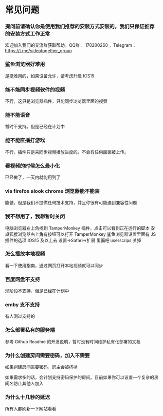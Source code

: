 # 常见问题

### 提问前请确认你是使用我们推荐的安装方式安装的，我们只保证推荐的安装方式工作正常

欢迎加入我们的交流群获取帮助。QQ群： 170200260 ，Telegram：https://t.me/videotogether_group

### 鲨鱼浏览器好难用

是挺难用的，如果设备允许，请考虑升级 IOS15

### 能不能同步视频软件的视频

不行，这只是浏览器插件，只能同步浏览器里面的视频

### 能不能语音

暂时不支持。但是已经在计划中

### 能不能直播打游戏

不行，插件只是来同步视频播放进度的。不会有任何画面被上传。

### 看视频的时候怎么最小化

已经做了，一天内就能用到了

### via firefox alook chrome 浏览器能不能装

能装，但是我们不提供任何技术支持，并且你很有可能遇到兼容性问题

### 我不想用了，我想暂时关闭

电脑浏览器右上角找到 TamperMonkey 插件，点击可以看到正在运行的脚本
安卓狐猴浏览器右上角有按钮可以打开 TamperMonkey
鲨鱼浏览器设置里面有 JS 插件的选项
IOS15 及以上去 设置->Safari->扩展 里面吧 userscrips 关掉

### 怎么播放本地视频

看一下使用指南，通过网页打开本地视频就可以同步

### 百度网盘不支持

现阶段不支持，但是已经在计划中

### emby 支不支持

有人测过支持的


### 怎么部署私有的服务端

参考 Github Readme 的开发说明，暂时没有时间维护私有化部署的文档

### 为什么创建房间需要密码，加入不需要

如果创建房间需要密码，房主会被挤掉

如果需求多的话，会计划支持密码保护的房间。目前如果你可以设置一个复杂的房间名防止其他人加入


### 为什么十几秒的延迟

所有人都刷新一下网站看看